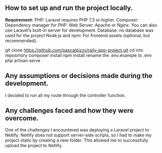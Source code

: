 ## **How to set up and run the project locally.**
**Requirement:**
PHP: Laravel requires PHP 7.3 or higher.
Composer: Dependency manager for PHP.
Web Server: Apache or Nginx. You can also use Laravel’s built-in server for development.
Database: no database was used for the project
Node.js and npm: For frontend assets (optional, but recommended).

git clone https://github.com/pascalpizzy/raily-app-project.git
cd into reposirtory
composer install
npm install
rename the .env.example to .env
php artisan serve


## **Any assumptions or decisions made during the development.**
I decided to run all my route through the controller function.



## **Any challenges faced and how they were overcome.**
One of the challenges I encountered was deploying a Laravel project to Netlify. Netlify does not support server-side scripts, so I had to make my project static by creating a new folder. This allowed me to successfully upload the project to Netlify.
